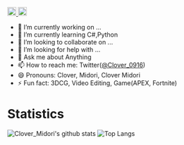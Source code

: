 <!-- ### Hi there 👋 -->

<!--
**CloverMidori/CloverMidori** is a ✨ _special_ ✨ repository because its `README.md` (this file) appears on your GitHub profile.

Here are some ideas to get you started:
  - 🔭 I’m currently working on ...
  - 🌱 I’m currently learning C#,Python
  - 👯 I’m looking to collaborate on ...
  - 🤔 I’m looking for help with ...
  - 💬 Ask me about ...
  - 📫 How to reach me: ...
  - 😄 Pronouns: ...
  - ⚡ Fun fact: ...
-->


<p align="left"> 
  <a href="http://twitter.com/clover_0916">
    <img height="20" src="https://img.shields.io/twitter/follow/clover_0916?label=Twitter&logo=twitter&style=flat" />
  </a>
  <a href="https://github.com/CloverMidori">
    <img height="20" src="https://img.shields.io/github/followers/CloverMidori?label=follow&logo=github&style=flat" />
  </a>
</p>

- 🔭 I’m currently working on ...
- 🌱 I’m currently learning C#,Python
- 👯 I’m looking to collaborate on ...
- 🤔 I’m looking for help with ...
- 💬 Ask me about Anything
- 📫 How to reach me: Twitter([@Clover_0916](https://twitter.com/Clover_0916))
- 😄 Pronouns: Clover, Midori, Clover Midori
- ⚡ Fun fact: 3DCG, Video Editing, Game(APEX, Fortnite)

# Statistics
![Clover_Midori's github stats](https://github-readme-stats.vercel.app/api?username=clover0916&theme=dark)
![Top Langs](https://github-readme-stats.vercel.app/api/top-langs/?username=clover0916&layout=compact&theme=dark)
